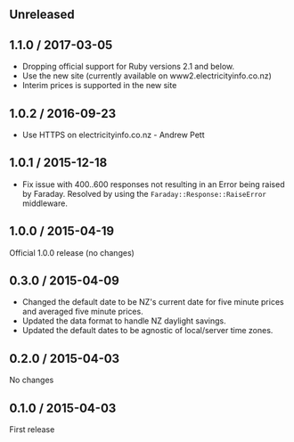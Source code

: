 Unreleased
------

1.1.0 / 2017-03-05
------
* Dropping official support for Ruby versions 2.1 and below.
* Use the new site (currently available on www2.electricityinfo.co.nz)
* Interim prices is supported in the new site

1.0.2 / 2016-09-23
------
* Use HTTPS on electricityinfo.co.nz - Andrew Pett

1.0.1 / 2015-12-18
------
* Fix issue with 400..600 responses not resulting in an Error being raised by Faraday. Resolved by using the `Faraday::Response::RaiseError` middleware.

1.0.0 / 2015-04-19
------
Official 1.0.0 release (no changes)

0.3.0 / 2015-04-09
------
* Changed the default date to be NZ's current date for five minute prices and averaged five minute prices.
* Updated the data format to handle NZ daylight savings.
* Updated the default dates to be agnostic of local/server time zones.

0.2.0 / 2015-04-03
------
No changes

0.1.0 / 2015-04-03
------
First release
